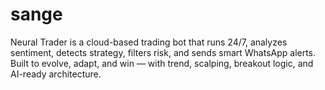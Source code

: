 # sange
Neural Trader is a cloud-based trading bot that runs 24/7, analyzes sentiment, detects strategy, filters risk, and sends smart WhatsApp alerts. Built to evolve, adapt, and win — with trend, scalping, breakout logic, and AI-ready architecture.
